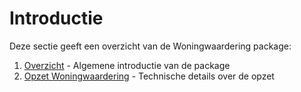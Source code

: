 # Introductie

Deze sectie geeft een overzicht van de Woningwaardering package:

1. [Overzicht](overzicht.md) - Algemene introductie van de package
2. [Opzet Woningwaardering](opzet.md) - Technische details over de opzet 
